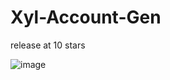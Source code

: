 # Xyl-Account-Gen
release at 10 stars

![image](https://user-images.githubusercontent.com/60797067/212522768-1d263699-54dd-4645-a3e9-36afcd198180.png)
